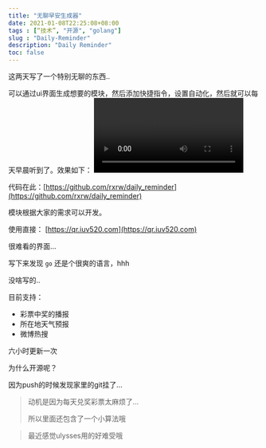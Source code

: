 ```yaml
---
title: "无聊早安生成器"
date: 2021-01-08T22:25:08+08:00
tags : [“技术”, "开源", "golang"]
slug : "Daily-Reminder"
description: "Daily Reminder"
toc: false
---
```


这两天写了一个特别无聊的东西.. 

可以通过ui界面生成想要的模块，然后添加快捷指令，设置自动化，然后就可以每天早晨听到了。效果如下：
<video src="https://gitee.com/crti/imgs/raw/c7459b44dfecbd1d3e794ecf6aba679430478935/RPReplay_Final1610112394.mov" >

代码在此：[https://github.com/rxrw/daily_reminder](https://github.com/rxrw/daily_reminder)

模块根据大家的需求可以开发。

使用直接： [https://qr.iuv520.com](https://qr.iuv520.com)

很难看的界面…

写下来发现 `go` 还是个很爽的语言，hhh

没啥写的..

目前支持：
+ 彩票中奖的播报
+ 所在地天气预报
+ 微博热搜

六小时更新一次

为什么开源呢？

因为push的时候发现家里的git挂了…

> 动机是因为每天兑奖彩票太麻烦了...
>
> 所以里面还包含了一个小算法哦

> 最近感觉ulysses用的好难受哦